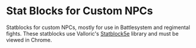 Stat Blocks for Custom NPCs
===========================

Statblocks for custom NPCs, mostly for use in Battlesystem and regimental fights. These statblocks use Valloric's <a href="https://valloric.github.io/statblock5e/">Statblock5e</a> library and must be viewed in Chrome.

<!--div align="center">
  <img src="https://raw.githubusercontent.com/Valloric/statblock5e/gh-pages/images/statblock.png" />
</div-->
